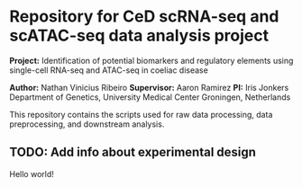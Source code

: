 # Repository for CeD scRNA-seq and scATAC-seq data analysis project

**Project:** Identification of potential biomarkers and regulatory elements using single-cell RNA-seq and ATAC-seq in coeliac disease

**Author:** Nathan Vinicius Ribeiro
**Supervisor:** Aaron Ramirez
**PI:** Iris Jonkers
Department of Genetics, University Medical Center Groningen, Netherlands

This repository contains the scripts used for raw data processing, data preprocessing, and downstream analysis.

## TODO: Add info about experimental design
Hello world!
